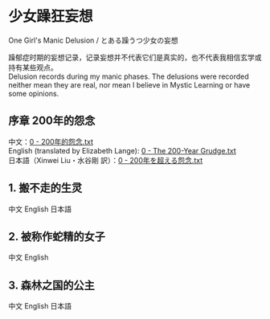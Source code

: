 # 少女躁狂妄想 
One Girl's Manic Delusion / とある躁うつ少女の妄想  

躁郁症时期的妄想记录，记录妄想并不代表它们是真实的，也不代表我相信玄学或持有某些观点。  
Delusion records during my manic phases. The delusions were recorded neither mean they are real, nor mean I believe in Mystic Learning or have some opinions.  
## 序章 200年的怨念
中文：[0 - 200年的怨念.txt](https://github.com/SnowyYANG/TongLingHime/blob/master/0%20-%20200%E5%B9%B4%E7%9A%84%E6%80%A8%E5%BF%B5.txt)  
English (translated by Elizabeth Lange): [0 - The 200-Year Grudge.txt](https://github.com/SnowyYANG/TongLingHime/blob/master/0%20-%20The%20200-Year%20Grudge.txt)  
日本語（Xinwei Liu・水谷剛 訳）：[0 - 200年を超える怨念.txt](https://github.com/SnowyYANG/TongLingHime/blob/master/0%20-%20200%E5%B9%B4%E3%82%92%E8%B6%85%E3%81%88%E3%82%8B%E6%80%A8%E5%BF%B5.txt)
## 1. 搬不走的生灵
中文 English 日本語
## 2. 被称作蛇精的女子
中文 English
## 3. 森林之国的公主
中文 English 日本語

